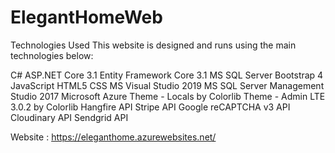# ElegantHomeWeb
Technologies Used
This website is designed and runs using the main technologies below:

C#
ASP.NET Core 3.1
Entity Framework Core 3.1
MS SQL Server
Bootstrap 4
JavaScript
HTML5
CSS
MS Visual Studio 2019
MS SQL Server Management Studio 2017
Microsoft Azure
Theme - Locals by Colorlib
Theme - Admin LTE 3.0.2 by Colorlib
Hangfire API
Stripe API
Google reCAPTCHA v3 API
Cloudinary API
Sendgrid API





Website : 
https://eleganthome.azurewebsites.net/
